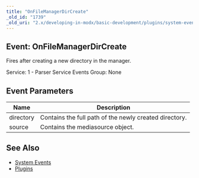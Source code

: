 ```yaml
---
title: "OnFileManagerDirCreate"
_old_id: "1739"
_old_uri: "2.x/developing-in-modx/basic-development/plugins/system-events/onfilemanagerdircreate"
---
```


## Event: OnFileManagerDirCreate

 Fires after creating a new directory in the manager.

 Service: 1 - Parser Service Events 
 Group: None

## Event Parameters

 | Name      | Description                                            |
 | --------- | ------------------------------------------------------ |
 | directory | Contains the full path of the newly created directory. |
 | source    | Contains the mediasource object.                       |

## See Also

- [System Events](extending-modx/plugins/system-events)
- [Plugins](extending-modx/plugins)